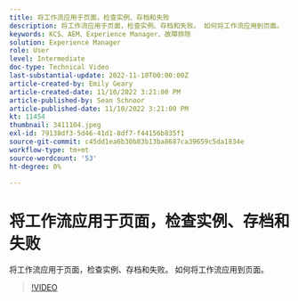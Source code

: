 ```yaml
---
title: 将工作流应用于页面，检查实例、存档和失败
description: 将工作流应用于页面，检查实例、存档和失败。 如何将工作流应用到页面。
keywords: KCS、AEM、Experience Manager、故障排除
solution: Experience Manager
role: User
level: Intermediate
doc-type: Technical Video
last-substantial-update: 2022-11-10T00:00:00Z
article-created-by: Emily Geary
article-created-date: 11/10/2022 3:21:00 PM
article-published-by: Sean Schnoor
article-published-date: 11/10/2022 3:21:00 PM
kt: 11454
thumbnail: 3411104.jpeg
exl-id: 79138df3-5d46-41d1-8df7-f44156b835f1
source-git-commit: c45dd1ea6b30b83b13ba8687ca39659c5da1834e
workflow-type: tm+mt
source-wordcount: '53'
ht-degree: 0%

---
```


# 将工作流应用于页面，检查实例、存档和失败

将工作流应用于页面，检查实例、存档和失败。 如何将工作流应用到页面。

>[!VIDEO](https://video.tv.adobe.com/v/3411104/?quality=12&learn=on)
